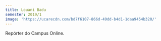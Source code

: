 ```yaml
---
title: Louani Badu
semester: 2019/1
image: 'https://ucarecdn.com/bd7f6107-866d-49dd-b4d1-1daa9454b320/'
---
```

Repórter do Campus Online.
